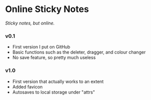 # Online Sticky Notes
_Sticky notes, but online._

### v0.1
- First version I put on GitHub
- Basic functions such as the deleter, dragger, and colour changer
- No save feature, so pretty much useless

### v1.0
- First version that actually works to an extent
- Added favicon
- Autosaves to local storage under "attrs"
